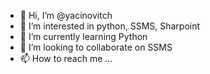- 👋 Hi, I’m @yacinovitch
- 👀 I’m interested in python, SSMS, Sharpoint
- 🌱 I’m currently learning Python
- 💞️ I’m looking to collaborate on SSMS
- 📫 How to reach me ...

<!---
yacinovitch/yacinovitch is a ✨ special ✨ repository because its `README.md` (this file) appears on your GitHub profile.
You can click the Preview link to take a look at your changes.
--->
